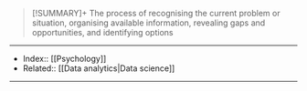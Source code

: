 > [!SUMMARY]+
> The process of recognising the current problem or situation, organising available information, revealing gaps and opportunities, and identifying options

 

---
- Index:: [[Psychology]] 
- Related:: [[Data analytics|Data science]]
---